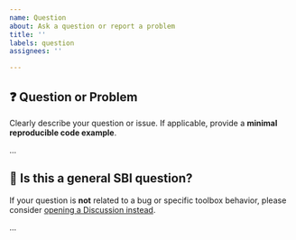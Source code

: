 ```yaml
---
name: Question
about: Ask a question or report a problem
title: ''
labels: question
assignees: ''

---
```


## ❓ Question or Problem

Clearly describe your question or issue. If applicable, provide a **minimal reproducible code example**.

...

## 🔎 Is this a general SBI question?

If your question is **not** related to a bug or specific toolbox behavior, please consider [opening a Discussion instead](https://github.com/sbi-dev/sbi/discussions).

...
